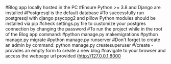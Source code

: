 #Blog app locally hosted in the PC
#Ensure Python >= 3.8 and Django are installed 
#Postgresql is the default database
#To successfully run postgresql with django psycopg2 and pillow Python modules should be installed via pip
#check settings.py file to customize your postgres connection by changing the password
#To run the project while in the root of the Blog app command: 
#python manage.py makemigrations
#python manage.py migrate
#python manage.py runserver
#Don't forget to create an admin by command: python manage.py createsuperuser
#/create - provides an empty form to create a new blog
#navigate to your browser and access the webpage url provided (http://127.0.0.1:8000

